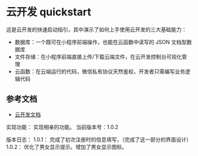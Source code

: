 # 云开发 quickstart

这是云开发的快速启动指引，其中演示了如何上手使用云开发的三大基础能力：

- 数据库：一个既可在小程序前端操作，也能在云函数中读写的 JSON 文档型数据库
- 文件存储：在小程序前端直接上传/下载云端文件，在云开发控制台可视化管理
- 云函数：在云端运行的代码，微信私有协议天然鉴权，开发者只需编写业务逻辑代码

## 参考文档

- [云开发文档](https://developers.weixin.qq.com/miniprogram/dev/wxcloud/basis/getting-started.html)


实现功能：
  实现相亲的功能。
当前版本号：1.0.2


版本日志：
1.0.1： 完成了初次注册时的信息填写，（完成了这一部分的界面设计）
1.0.2： 优化了男女显示提示。增加了男女显示图标。

